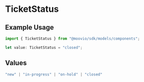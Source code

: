 # TicketStatus

## Example Usage

```typescript
import { TicketStatus } from "@moovio/sdk/models/components";

let value: TicketStatus = "closed";
```

## Values

```typescript
"new" | "in-progress" | "on-hold" | "closed"
```
